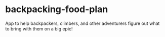 # backpacking-food-plan
App to help backpackers, climbers, and other adventurers figure out what to bring with them on a big epic!
